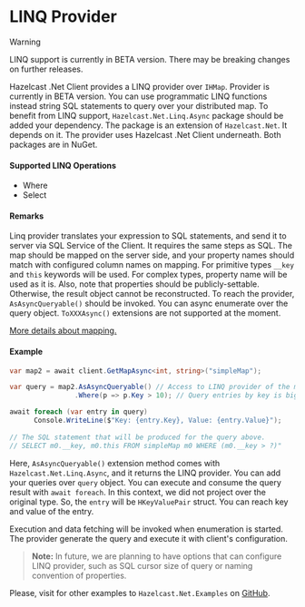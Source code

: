 ﻿# LINQ Provider 
> [!WARNING]
> LINQ support is currently in BETA version. There may be breaking changes on further releases.

Hazelcast .Net Client provides a LINQ provider over `IHMap`. Provider is currently in BETA version.
You can use programmatic LINQ functions instead string SQL statements to query over your distributed map.
To benefit from LINQ support, `Hazelcast.Net.Linq.Async` package should be added your dependency. The package is an
extension of `Hazelcast.Net`. It depends on it. The provider uses Hazelcast .Net Client underneath. Both packages are in NuGet. 

#### Supported LINQ Operations

- Where
- Select

#### Remarks
Linq provider translates your expression to SQL statements, and send it to server via SQL Service of the Client. 
It requires the same steps as SQL. The map should be mapped on the server side, and your property names should match 
with configured column names on mapping. For primitive types `__key` and `this` keywords will be used. For complex types,
property name will be used as it is. Also, note that properties should be publicly-settable. Otherwise, the result object cannot be
reconstructed. To reach the provider, `AsAsyncQueryable()` should be invoked. You can async enumerate over the query object. `ToXXXAsync()`
extensions are not supported at the moment.

[More details about mapping.](https://docs.hazelcast.com/hazelcast/latest/sql/mapping-to-maps)

#### Example
```csharp
var map2 = await client.GetMapAsync<int, string>("simpleMap");

var query = map2.AsAsyncQueryable() // Access to LINQ provider of the map.
                .Where(p => p.Key > 10); // Query entries by key is bigger than 10.

await foreach (var entry in query)
      Console.WriteLine($"Key: {entry.Key}, Value: {entry.Value}");
      
// The SQL statement that will be produced for the query above.      
// SELECT m0.__key, m0.this FROM simpleMap m0 WHERE (m0.__key > ?)"
```
Here, `AsAsyncQueryable()` extension method comes with `Hazelcast.Net.Linq.Async`, and it returns the LINQ provider.
You can add your queries over `query` object. You can execute and consume the query result with `await foreach`. 
In this context, we did not project over the original type. So, the `entry` will be `HKeyValuePair` struct. 
You can reach key and value of the entry. 

Execution and data fetching will be invoked when enumeration is started. The provider generate the query and execute it 
with client's configuration.

>__Note:__ In future, we are planning to have options that can configure LINQ provider, such as SQL cursor size of query or naming convention of properties.

Please, visit for other examples to `Hazelcast.Net.Examples` on [GitHub](https://github.com/hazelcast/hazelcast-csharp-client/tree/master/src/Hazelcast.Net.Examples/Sql). 






